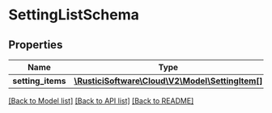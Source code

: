 # SettingListSchema

## Properties
Name | Type | Description | Notes
------------ | ------------- | ------------- | -------------
**setting_items** | [**\RusticiSoftware\Cloud\V2\Model\SettingItem[]**](SettingItem.md) |  | 

[[Back to Model list]](../README.md#documentation-for-models) [[Back to API list]](../README.md#documentation-for-api-endpoints) [[Back to README]](../README.md)


